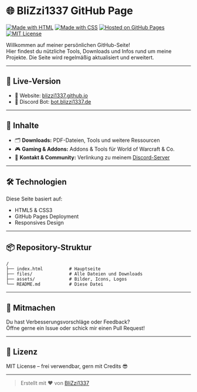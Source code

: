 # 🌐 BliZzi1337 GitHub Page

[![Made with HTML](https://img.shields.io/badge/Made%20with-HTML5-orange?logo=html5&logoColor=white)](https://developer.mozilla.org/en-US/docs/Web/HTML)
[![Made with CSS](https://img.shields.io/badge/Styled%20with-CSS3-blue?logo=css3&logoColor=white)](https://developer.mozilla.org/en-US/docs/Web/CSS)
[![Hosted on GitHub Pages](https://img.shields.io/badge/Hosted%20on-GitHub%20Pages-121013?logo=github&logoColor=white)](https://pages.github.com/)
[![MIT License](https://img.shields.io/badge/License-MIT-green?logo=opensourceinitiative)](LICENSE)

Willkommen auf meiner persönlichen GitHub-Seite!  
Hier findest du nützliche Tools, Downloads und Infos rund um meine Projekte. Die Seite wird regelmäßig aktualisiert und erweitert.

---

## 🔗 Live-Version

- 📍 Website: [blizzi1337.github.io](https://blizzi1337.github.io)
- 🤖 Discord Bot: [bot.blizzi1337.de](https://bot.blizzi1337.de)

---

## 📁 Inhalte

- 🗂 **Downloads:** PDF-Dateien, Tools und weitere Ressourcen
- 🎮 **Gaming & Addons:** Addons & Tools für World of Warcraft & Co.
- 💬 **Kontakt & Community:** Verlinkung zu meinem [Discord-Server](https://discord.gg/deinserver)

---

## 🛠️ Technologien

Diese Seite basiert auf:

- HTML5 & CSS3
- GitHub Pages Deployment
- Responsives Design

---

## 📦 Repository-Struktur

```plaintext
/
├── index.html          # Hauptseite
├── files/              # Alle Dateien und Downloads
├── assets/             # Bilder, Icons, Logos
└── README.md           # Diese Datei
```

---

## 🤝 Mitmachen

Du hast Verbesserungsvorschläge oder Feedback?  
Öffne gerne ein Issue oder schick mir einen Pull Request!

---

## 📜 Lizenz

MIT License – frei verwendbar, gern mit Credits 😎

---

> Erstellt mit ❤️ von [BliZzi1337](https://github.com/BliZzi1337)